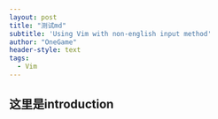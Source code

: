 ```yaml
---
layout: post
title: "测试md"
subtitle: 'Using Vim with non-english input method'
author: "OneGame"
header-style: text
tags:
  - Vim
---
```


这里是introduction
---
